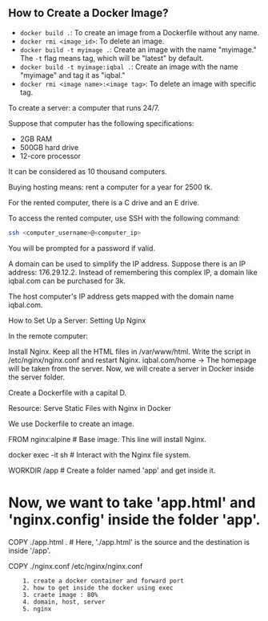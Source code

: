 ## How to Create a Docker Image?

- `docker build .`: To create an image from a Dockerfile without any name.
- `docker rmi <image_id>`: To delete an image.
- `docker build -t myimage .`: Create an image with the name "myimage." The `-t` flag means tag, which will be "latest" by default.
- `docker build -t myimage:iqbal .`: Create an image with the name "myimage" and tag it as "iqbal."
- `docker rmi <image name>:<image tag>`: To delete an image with specific tag.

To create a server: a computer that runs 24/7.

Suppose that computer has the following specifications:
- 2GB RAM
- 500GB hard drive
- 12-core processor

It can be considered as 10 thousand computers.

Buying hosting means: rent a computer for a year for 2500 tk.

For the rented computer, there is a C drive and an E drive.

To access the rented computer, use SSH with the following command:

```sh
ssh <computer_username>@<computer_ip>
 ```

You will be prompted for a password if valid.

A domain can be used to simplify the IP address. Suppose there is an IP address: 176.29.12.2. Instead of remembering this complex IP, a domain like iqbal.com can be purchased for 3k.

The host computer's IP address gets mapped with the domain name iqbal.com.

How to Set Up a Server:
Setting Up Nginx

In the remote computer:

Install Nginx.
Keep all the HTML files in /var/www/html.
Write the script in /etc/nginx/nginx.conf and restart Nginx.
iqbal.com/home -> The homepage will be taken from the server.
Now, we will create a server in Docker inside the server folder.

Create a Dockerfile with a capital D.

Resource: Serve Static Files with Nginx in Docker

We use Dockerfile to create an image.

FROM nginx:alpine  # Base image. This line will install Nginx.

docker exec -it <nginx image id> sh  # Interact with the Nginx file system.

WORKDIR /app  # Create a folder named 'app' and get inside it.

# Now, we want to take 'app.html' and 'nginx.config' inside the folder 'app'.
COPY ./app.html .  # Here, './app.html' is the source and the destination is inside '/app'.

COPY ./nginx.conf /etc/nginx/nginx.conf

```note
    1. create a docker container and forward port
    2. how to get inside the docker using exec
    3. craete image : 80%
    4. domain, host, server
    5. nginx
```

